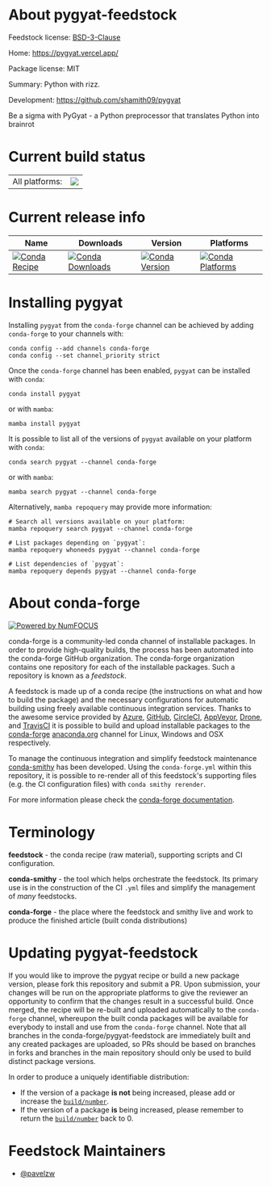 About pygyat-feedstock
======================

Feedstock license: [BSD-3-Clause](https://github.com/conda-forge/pygyat-feedstock/blob/main/LICENSE.txt)

Home: https://pygyat.vercel.app/

Package license: MIT

Summary: Python with rizz.

Development: https://github.com/shamith09/pygyat

Be a sigma with PyGyat - a Python preprocessor that translates Python into brainrot

Current build status
====================


<table><tr><td>All platforms:</td>
    <td>
      <a href="https://dev.azure.com/conda-forge/feedstock-builds/_build/latest?definitionId=24482&branchName=main">
        <img src="https://dev.azure.com/conda-forge/feedstock-builds/_apis/build/status/pygyat-feedstock?branchName=main">
      </a>
    </td>
  </tr>
</table>

Current release info
====================

| Name | Downloads | Version | Platforms |
| --- | --- | --- | --- |
| [![Conda Recipe](https://img.shields.io/badge/recipe-pygyat-green.svg)](https://anaconda.org/conda-forge/pygyat) | [![Conda Downloads](https://img.shields.io/conda/dn/conda-forge/pygyat.svg)](https://anaconda.org/conda-forge/pygyat) | [![Conda Version](https://img.shields.io/conda/vn/conda-forge/pygyat.svg)](https://anaconda.org/conda-forge/pygyat) | [![Conda Platforms](https://img.shields.io/conda/pn/conda-forge/pygyat.svg)](https://anaconda.org/conda-forge/pygyat) |

Installing pygyat
=================

Installing `pygyat` from the `conda-forge` channel can be achieved by adding `conda-forge` to your channels with:

```
conda config --add channels conda-forge
conda config --set channel_priority strict
```

Once the `conda-forge` channel has been enabled, `pygyat` can be installed with `conda`:

```
conda install pygyat
```

or with `mamba`:

```
mamba install pygyat
```

It is possible to list all of the versions of `pygyat` available on your platform with `conda`:

```
conda search pygyat --channel conda-forge
```

or with `mamba`:

```
mamba search pygyat --channel conda-forge
```

Alternatively, `mamba repoquery` may provide more information:

```
# Search all versions available on your platform:
mamba repoquery search pygyat --channel conda-forge

# List packages depending on `pygyat`:
mamba repoquery whoneeds pygyat --channel conda-forge

# List dependencies of `pygyat`:
mamba repoquery depends pygyat --channel conda-forge
```


About conda-forge
=================

[![Powered by
NumFOCUS](https://img.shields.io/badge/powered%20by-NumFOCUS-orange.svg?style=flat&colorA=E1523D&colorB=007D8A)](https://numfocus.org)

conda-forge is a community-led conda channel of installable packages.
In order to provide high-quality builds, the process has been automated into the
conda-forge GitHub organization. The conda-forge organization contains one repository
for each of the installable packages. Such a repository is known as a *feedstock*.

A feedstock is made up of a conda recipe (the instructions on what and how to build
the package) and the necessary configurations for automatic building using freely
available continuous integration services. Thanks to the awesome service provided by
[Azure](https://azure.microsoft.com/en-us/services/devops/), [GitHub](https://github.com/),
[CircleCI](https://circleci.com/), [AppVeyor](https://www.appveyor.com/),
[Drone](https://cloud.drone.io/welcome), and [TravisCI](https://travis-ci.com/)
it is possible to build and upload installable packages to the
[conda-forge](https://anaconda.org/conda-forge) [anaconda.org](https://anaconda.org/)
channel for Linux, Windows and OSX respectively.

To manage the continuous integration and simplify feedstock maintenance
[conda-smithy](https://github.com/conda-forge/conda-smithy) has been developed.
Using the ``conda-forge.yml`` within this repository, it is possible to re-render all of
this feedstock's supporting files (e.g. the CI configuration files) with ``conda smithy rerender``.

For more information please check the [conda-forge documentation](https://conda-forge.org/docs/).

Terminology
===========

**feedstock** - the conda recipe (raw material), supporting scripts and CI configuration.

**conda-smithy** - the tool which helps orchestrate the feedstock.
                   Its primary use is in the construction of the CI ``.yml`` files
                   and simplify the management of *many* feedstocks.

**conda-forge** - the place where the feedstock and smithy live and work to
                  produce the finished article (built conda distributions)


Updating pygyat-feedstock
=========================

If you would like to improve the pygyat recipe or build a new
package version, please fork this repository and submit a PR. Upon submission,
your changes will be run on the appropriate platforms to give the reviewer an
opportunity to confirm that the changes result in a successful build. Once
merged, the recipe will be re-built and uploaded automatically to the
`conda-forge` channel, whereupon the built conda packages will be available for
everybody to install and use from the `conda-forge` channel.
Note that all branches in the conda-forge/pygyat-feedstock are
immediately built and any created packages are uploaded, so PRs should be based
on branches in forks and branches in the main repository should only be used to
build distinct package versions.

In order to produce a uniquely identifiable distribution:
 * If the version of a package **is not** being increased, please add or increase
   the [``build/number``](https://docs.conda.io/projects/conda-build/en/latest/resources/define-metadata.html#build-number-and-string).
 * If the version of a package **is** being increased, please remember to return
   the [``build/number``](https://docs.conda.io/projects/conda-build/en/latest/resources/define-metadata.html#build-number-and-string)
   back to 0.

Feedstock Maintainers
=====================

* [@pavelzw](https://github.com/pavelzw/)

